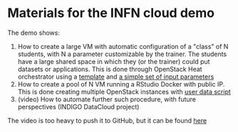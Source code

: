 # Materials for the INFN cloud demo

The demo shows:

1. How to create a large VM with automatic configuration of a "class" of N students, with N a parameter customizable by the trainer. The students have a large shared space in which they (or the trainer) could put datasets or applications. This is done through OpenStack Heat orchestrator using a [template](https://github.com/ekorpela/cloud-vm-workshop/blob/master/materials/stefano_nicotri/bio_class.yaml) and [a simple set of input parameters](https://github.com/ekorpela/cloud-vm-workshop/blob/master/materials/stefano_nicotri/bio_class_env.yaml)
1. How to create a pool of N VM running a RStudio Docker with public IP. This is done creating multiple OpenStack instances with [user data script](https://github.com/ekorpela/cloud-vm-workshop/blob/master/materials/stefano_nicotri/RStudio_Docker_user_data.sh)
1. (video) How to automate further such procedure, with future perspectives (INDIGO DataCloud project)

The video is too heavy to push it to GitHub, but it can be found [here](http://www.ba.infn.it/~nicotri/Elixir_Workshop/demo_mesos_bioworkshop.mp4)

